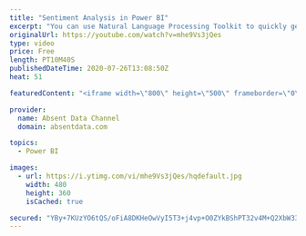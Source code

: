 ```yaml
---
title: "Sentiment Analysis in Power BI"
excerpt: "You can use Natural Language Processing Toolkit to quickly get sentiment scores on text like comments or tweets. You can check out the full written instructions here:"
originalUrl: https://youtube.com/watch?v=mhe9Vs3jQes
type: video
price: Free
length: PT10M40S
publishedDateTime: 2020-07-26T13:08:50Z
heat: 51

featuredContent: "<iframe width=\"800\" height=\"500\" frameborder=\"0\" src=\"https://www.youtube.com/embed/mhe9Vs3jQes\" allow=\"accelerometer; autoplay; encrypted-media; gyroscope; picture-in-picture\" allowfullscreen></iframe>"

provider:
  name: Absent Data Channel
  domain: absentdata.com

topics:
  - Power BI

images:
  - url: https://i.ytimg.com/vi/mhe9Vs3jQes/hqdefault.jpg
    width: 480
    height: 360
    isCached: true

secured: "YBy+7KUzYO6tQS/oFiA8DKHeOwVyI5T3+j4vp+O0ZYkBShPT32v4M+Q2XbW33LeDfW5DYgb7H2IL1mw8HtI3YELkbXpaVhqBcflkaKkcWXCOzLV05Kqgpm+Pz6+U1SYDPJy7f+hVUAGoe/GkQJUDNFyrLArQGswsJtB7XGNPHHrV72hwWBgzuMrTbMTjzrfRjNgHpXQo5PKL0r/WkuWUgtqPfh6azo/ZzEdvIBw+SRyuyOVJWIGvvHtFfB47OWjLg5hI/8az0XButvX0Stld52edlnVkSMt9cTOIss4o0rb/ELbdlqPMGXWT6XqH8s3vMTKaX91yuwfDUsF5OeXMbs3lVJY0453+9YpsYbUPrO1NBm6SxHWRhA6ZI8BaytQqgHmjvJlvXG6rqm/RyQbnK5hlQce6opu3Mut+ivv/hMM=;ouwyoWMC5Jpj9+zsID2+og=="
---
```



